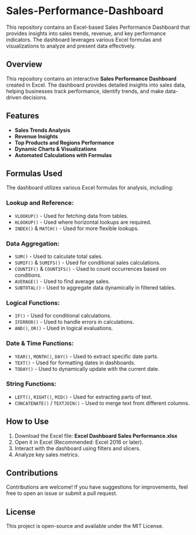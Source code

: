 # Sales-Performance-Dashboard
This repository contains an Excel-based Sales Performance Dashboard that provides insights into sales trends, revenue, and key performance indicators. The dashboard leverages various Excel formulas and visualizations to analyze and present data effectively.
## Overview
This repository contains an interactive **Sales Performance Dashboard** created in Excel. The dashboard provides detailed insights into sales data, helping businesses track performance, identify trends, and make data-driven decisions.

## Features
- **Sales Trends Analysis**
- **Revenue Insights**
- **Top Products and Regions Performance**
- **Dynamic Charts & Visualizations**
- **Automated Calculations with Formulas**

## Formulas Used
The dashboard utilizes various Excel formulas for analysis, including:

### Lookup and Reference:
- `VLOOKUP()` - Used for fetching data from tables.
- `HLOOKUP()` - Used where horizontal lookups are required.
- `INDEX()` & `MATCH()` - Used for more flexible lookups.

### Data Aggregation:
- `SUM()` - Used to calculate total sales.
- `SUMIF()` & `SUMIFS()` - Used for conditional sales calculations.
- `COUNTIF()` & `COUNTIFS()` - Used to count occurrences based on conditions.
- `AVERAGE()` - Used to find average sales.
- `SUBTOTAL()` - Used to aggregate data dynamically in filtered tables.

### Logical Functions:
- `IF()` - Used for conditional calculations.
- `IFERROR()` - Used to handle errors in calculations.
- `AND()`, `OR()` - Used in logical evaluations.

### Date & Time Functions:
- `YEAR()`, `MONTH()`, `DAY()` - Used to extract specific date parts.
- `TEXT()` - Used for formatting dates in dashboards.
- `TODAY()` - Used to dynamically update with the current date.

### String Functions:
- `LEFT()`, `RIGHT()`, `MID()` - Used for extracting parts of text.
- `CONCATENATE()` / `TEXTJOIN()` - Used to merge text from different columns.

## How to Use
1. Download the Excel file: **Excel Dashboard Sales Performance.xlsx**
2. Open it in Excel (Recommended: Excel 2016 or later).
3. Interact with the dashboard using filters and slicers.
4. Analyze key sales metrics.


## Contributions
Contributions are welcome! If you have suggestions for improvements, feel free to open an issue or submit a pull request.

## License
This project is open-source and available under the MIT License.

